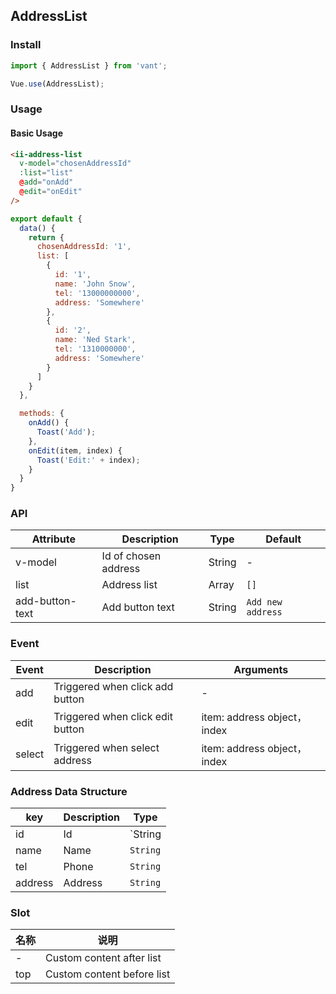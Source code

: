 ## AddressList

### Install
``` javascript
import { AddressList } from 'vant';

Vue.use(AddressList);
```

### Usage

#### Basic Usage

```html
<ii-address-list
  v-model="chosenAddressId"
  :list="list"
  @add="onAdd"
  @edit="onEdit"
/>
```

```javascript
export default {
  data() {
    return {
      chosenAddressId: '1',
      list: [
        {
          id: '1',
          name: 'John Snow',
          tel: '13000000000',
          address: 'Somewhere'
        },
        {
          id: '2',
          name: 'Ned Stark',
          tel: '1310000000',
          address: 'Somewhere'
        }
      ]
    }
  },

  methods: {
    onAdd() {
      Toast('Add');
    },
    onEdit(item, index) {
      Toast('Edit:' + index);
    }
  }
}
```

### API

| Attribute | Description | Type | Default |
|-----------|-----------|-----------|-------------|
| v-model | Id of chosen address | String | - |
| list | Address list | Array | `[]` |
| add-button-text | Add button text | String | `Add new address` |

### Event

| Event | Description | Arguments |
|-----------|-----------|-----------|
| add | Triggered when click add button | - |
| edit | Triggered when click edit button | item: address object，index |
| select | Triggered when select address | item: address object，index |

### Address Data Structure

| key | Description | Type |
|-----------|-----------|-----------|
| id | Id | `String | Number` |
| name | Name | `String` |
| tel | Phone | `String` |
| address | Address | `String` |

### Slot

| 名称 | 说明 |
|-----------|-----------|
| - | Custom content after list |
| top | Custom content before list |
